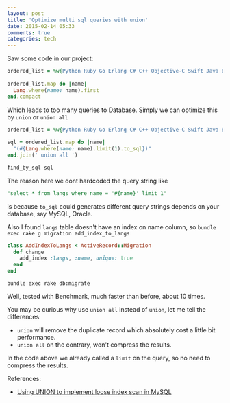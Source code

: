 ```yaml
---
layout: post
title: 'Optimize multi sql queries with union'
date: 2015-02-14 05:33
comments: true
categories: tech
---
```

Saw some code in our project:

``` ruby
ordered_list = %w{Python Ruby Go Erlang C# C++ Objective-C Swift Java Elixir R Javascript Haskell SmallTask Lisp}
 
ordered_list.map do |name|
  Lang.where(name: name).first
end.compact
```

Which leads to too many queries to Database. Simply we can optimize this by `union` or `union all`

``` ruby
ordered_list = %w{Python Ruby Go Erlang C# C++ Objective-C Swift Java Elixir R Javascript Haskell SmallTask Lisp}
 
sql = ordered_list.map do |name|
  "(#{Lang.where(name: name).limit(1).to_sql})"
end.join(' union all ')

find_by_sql sql
```

The reason here we dont hardcoded the query string like
``` sql
"select * from langs where name = '#{name}' limit 1"
```
is because `to_sql` could generates different query strings depends on your database, say MySQL, Oracle.

Also I found `langs` table doesn't have an index on name column, so
`bundle exec rake g migration add_index_to_langs`

``` ruby
class AddIndexToLangs < ActiveRecord::Migration
  def change
    add_index :langs, :name, unique: true
  end
end
```

`bundle exec rake db:migrate`

Well, tested with Benchmark, much faster than before, about 10 times.

You may be curious why use `union all` instead of `union`, let me tell the differences:

+ `union` will remove the duplicate record which absolutely cost a little bit performance.
+ `union all` on the contrary, won't compress the results.

In the code above we already called a `limit` on the query, so no need to compress the results.

References:
+ [Using UNION to implement loose index scan in MySQL](http://www.percona.com/blog/2006/08/10/using-union-to-implement-loose-index-scan-to-mysql/)
